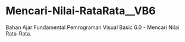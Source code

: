 # Mencari-Nilai-RataRata__VB6
Bahan Ajar Fundamental Pemrograman Visual Basic 6.0 - Mencari Nilai Rata-Rata.
